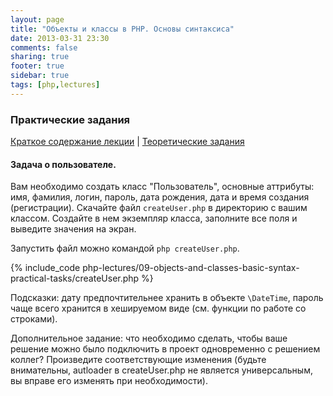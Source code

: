 ```yaml
---
layout: page
title: "Объекты и классы в PHP. Основы синтаксиса"
date: 2013-03-31 23:30
comments: false
sharing: true
footer: true
sidebar: true
tags: [php,lectures]
---
```

### Практические задания

[Краткое содержание лекции](09-objects-and-classes-basic-syntax.html) |
[Теоретические задания](09-objects-and-classes-basic-syntax-theoretical-tasks.html)

#### Задача о пользователе.

Вам необходимо создать класс "Пользователь", основные аттрибуты: имя, фамилия, логин, пароль, дата рождения, дата и время создания (регистрации).
Скачайте файл ```createUser.php``` в директорию с вашим классом. Создайте в нем экземпляр класса, заполните все поля и выведите значения на экран.

Запустить файл можно командой ```php createUser.php```.

{% include_code php-lectures/09-objects-and-classes-basic-syntax-practical-tasks/createUser.php %}

Подсказки: дату предпочтительнее хранить в объекте ```\DateTime```, пароль чаще всего хранится в хешируемом виде (см. функции по работе со строками).

Дополнительное задание: что необходимо сделать, чтобы ваше решение можно было подключить в проект одновременно с решением коллег? Произведите соответствующие изменения (будьте внимательны, autloader в createUser.php не является универсальным, вы вправе его изменять при необходимости).
